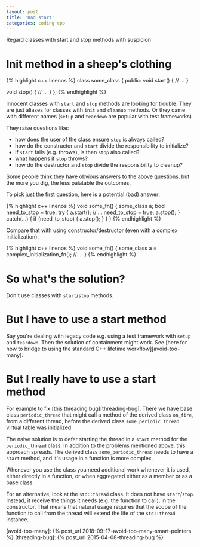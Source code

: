 ```yaml
---
layout: post
title: 'Bad start'
categories: coding cpp
---
```


Regard classes with start and stop methods with suspicion


# Init method in a sheep's clothing

{% highlight c++ linenos %}
class some_class {
public:
  void start() {
    // ...
  }

  void stop() {
    // ...
  }
};
{% endhighlight %}

Innocent classes with `start` and `stop` methods are looking for trouble. They
are just aliases for classes with `init` and `cleanup` methods. Or they came
with different names (`setup` and `teardown` are popular with test frameworks)

They raise questions like:

- how does the user of the class ensure `stop` is always called?
- how do the constructor and `start` divide the responsibility to initialize?
- if `start` fails (e.g. throws), is then `stop` also called?
- what happens if `stop` throws?
- how do the destructor and `stop` divide the responsibility to cleanup?

Some people think they have obvious answers to the above questions, but the
more you dig, the less palatable the outcomes.

To pick just the first question, here is a potential (bad) answer:

{% highlight c++ linenos %}
void some_fn() {
  some_class a;
  bool need_to_stop = true;
  try
  {
    a.start();
    // ...
    need_to_stop = true;
    a.stop();
  }
  catch(...)
  {
    if (need_to_stop) {
      a.stop();
    }
  }
}
{% endhighlight %}

Compare that with using constructor/destructor (even with a complex
initialization):

{% highlight c++ linenos %}
void some_fn() {
  some_class a = complex_initialization_fn();
  // ...
}
{% endhighlight %}


# So what's the solution?

Don't use classes with `start`/`stop` methods.


# But I have to use a start method

Say you're dealing with legacy code e.g. using a test framework with `setup`
and `teardown`. Then the solution of containment might work. See
[here for how to bridge to using the standard C++ lifetime
workflow][avoid-too-many].


# But I really have to use a start method

For example to fix [this threading bug][threading-bug]. There we have base
class `periodic_thread` that might call a method of the derived class
`on_fire`, from a different thread, before the derived class
`some_periodic_thread` virtual table was initialized.

The naive solution is to defer starting the thread in a `start` method for the
`periodic_thread` class. In addition to the problems mentioned above, this
approach spreads. The derived class `some_periodic_thread` needs to have a
`start` method, and it's usage in a function is more complex.

Whenever you use the class you need additional work whenever it is used, either
directly in a function, or when aggregated either as a member or as a base
class.

For an alternative, look at the `std::thread` class. It does not have
`start`/`stop`. Instead, it receive the things it needs (e.g. the function to
call), in the constructor. That means that natural usage requires that the
scope of the function to call from the thread will extend the life of the
`std::thread` instance.


[avoid-too-many]: {% post_url 2018-09-17-avoid-too-many-smart-pointers %}
[threading-bug]:  {% post_url 2015-04-08-threading-bug %}

